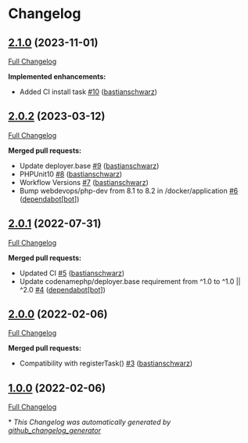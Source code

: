 # Changelog

## [2.1.0](https://github.com/codenamephp/deployer.npm/tree/2.1.0) (2023-11-01)

[Full Changelog](https://github.com/codenamephp/deployer.npm/compare/2.0.2...2.1.0)

**Implemented enhancements:**

- Added CI install task [\#10](https://github.com/codenamephp/deployer.npm/pull/10) ([bastianschwarz](https://github.com/bastianschwarz))

## [2.0.2](https://github.com/codenamephp/deployer.npm/tree/2.0.2) (2023-03-12)

[Full Changelog](https://github.com/codenamephp/deployer.npm/compare/2.0.1...2.0.2)

**Merged pull requests:**

- Update deployer.base [\#9](https://github.com/codenamephp/deployer.npm/pull/9) ([bastianschwarz](https://github.com/bastianschwarz))
- PHPUnit10 [\#8](https://github.com/codenamephp/deployer.npm/pull/8) ([bastianschwarz](https://github.com/bastianschwarz))
- Workflow Versions [\#7](https://github.com/codenamephp/deployer.npm/pull/7) ([bastianschwarz](https://github.com/bastianschwarz))
- Bump webdevops/php-dev from 8.1 to 8.2 in /docker/application [\#6](https://github.com/codenamephp/deployer.npm/pull/6) ([dependabot[bot]](https://github.com/apps/dependabot))

## [2.0.1](https://github.com/codenamephp/deployer.npm/tree/2.0.1) (2022-07-31)

[Full Changelog](https://github.com/codenamephp/deployer.npm/compare/2.0.0...2.0.1)

**Merged pull requests:**

- Updated CI [\#5](https://github.com/codenamephp/deployer.npm/pull/5) ([bastianschwarz](https://github.com/bastianschwarz))
- Update codenamephp/deployer.base requirement from ^1.0 to ^1.0 || ^2.0 [\#4](https://github.com/codenamephp/deployer.npm/pull/4) ([dependabot[bot]](https://github.com/apps/dependabot))

## [2.0.0](https://github.com/codenamephp/deployer.npm/tree/2.0.0) (2022-02-06)

[Full Changelog](https://github.com/codenamephp/deployer.npm/compare/1.0.0...2.0.0)

**Merged pull requests:**

- Compatibility with registerTask\(\) [\#3](https://github.com/codenamephp/deployer.npm/pull/3) ([bastianschwarz](https://github.com/bastianschwarz))

## [1.0.0](https://github.com/codenamephp/deployer.npm/tree/1.0.0) (2022-02-06)

[Full Changelog](https://github.com/codenamephp/deployer.npm/compare/3ba187fd8d4c1c5ca4ce8d64c8621c9b668b25ca...1.0.0)



\* *This Changelog was automatically generated by [github_changelog_generator](https://github.com/github-changelog-generator/github-changelog-generator)*
